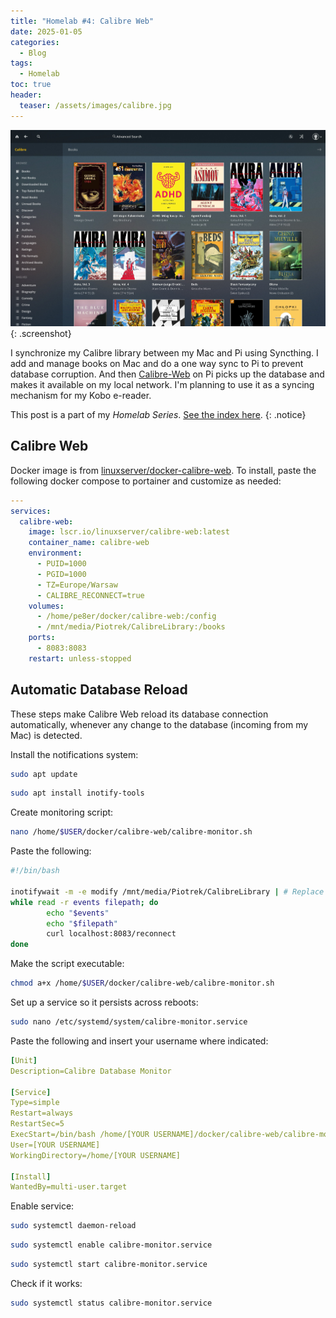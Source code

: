 ```yaml
---
title: "Homelab #4: Calibre Web"
date: 2025-01-05
categories:
  - Blog
tags:
  - Homelab
toc: true
header:
  teaser: /assets/images/calibre.jpg
---
```


![Calibre Web Screenshot](/assets/images/calibre.jpg)
{: .screenshot}

I synchronize my Calibre library between my Mac and Pi using Syncthing. I add and manage books on Mac and do a one way sync to Pi to prevent database corruption. And then [Calibre-Web](https://github.com/janeczku/calibre-web) on Pi picks up the database and makes it available on my local network. I'm planning to use it as a syncing mechanism for my Kobo e-reader.

<!--more-->

This post is a part of my _Homelab Series_. [See the index here](/Homelab-0-Introduction).
{: .notice}

## Calibre Web

Docker image is from [linuxserver/docker-calibre-web](https://github.com/linuxserver/docker-calibre-web). To install, paste the following docker compose to portainer and customize as needed:

```yaml
---
services:
  calibre-web:
    image: lscr.io/linuxserver/calibre-web:latest
    container_name: calibre-web
    environment:
      - PUID=1000
      - PGID=1000
      - TZ=Europe/Warsaw
      - CALIBRE_RECONNECT=true
    volumes:
      - /home/pe8er/docker/calibre-web:/config
      - /mnt/media/Piotrek/CalibreLibrary:/books
    ports:
      - 8083:8083
    restart: unless-stopped
```

## Automatic Database Reload

These steps make Calibre Web reload its database connection automatically, whenever any change to the database (incoming from my Mac) is detected.

Install the notifications system:

```bash
sudo apt update
```

```bash
sudo apt install inotify-tools
```

Create monitoring script:

```bash
nano /home/$USER/docker/calibre-web/calibre-monitor.sh
```

Paste the following:

```bash
#!/bin/bash

inotifywait -m -e modify /mnt/media/Piotrek/CalibreLibrary | # Replace path with folder where your metadata.db is located.
while read -r events filepath; do
        echo "$events"
        echo "$filepath"
        curl localhost:8083/reconnect
done
```

Make the script executable:

```bash
chmod a+x /home/$USER/docker/calibre-web/calibre-monitor.sh
```

Set up a service so it persists across reboots:

```bash
sudo nano /etc/systemd/system/calibre-monitor.service
```

Paste the following and insert your username where indicated:

```yaml
[Unit]
Description=Calibre Database Monitor

[Service]
Type=simple
Restart=always
RestartSec=5
ExecStart=/bin/bash /home/[YOUR USERNAME]/docker/calibre-web/calibre-monitor.sh
User=[YOUR USERNAME]
WorkingDirectory=/home/[YOUR USERNAME]

[Install]
WantedBy=multi-user.target
```


Enable service:

```bash
sudo systemctl daemon-reload
```

```bash
sudo systemctl enable calibre-monitor.service
```

```bash
sudo systemctl start calibre-monitor.service
```

Check if it works:

```bash
sudo systemctl status calibre-monitor.service
```